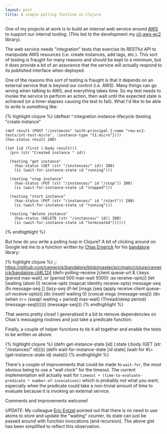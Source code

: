 ```yaml
---
layout: post
title: A simple polling function in Clojure
---
```


One of my projects at work is to build an internal web service around [AWS][] to support our internal tooling. (This led to the development my [clj-aws-ec2][] library).

The web service needs "integration" tests that exercise its RESTful API to manipulate AWS resources (i.e. create instances, add tags, etc.). This sort of testing is fraught for many reasons and should be kept to a minimum, but it does provide a bit of an assurance that the service will actually respond to its published interface when deployed.

One of the reasons this sort of testing is fraught is that it depends on an external service that is beyond our control (i.e. AWS). Many things can go wrong when talking to AWS, and everything takes time. So my test needs to invoke the service to perform an action, then wait until the expected state is achieved (or a timer elapses causing the test to fail). What I'd like to be able to write is something like:

{% highlight clojure %}
(deftest ^:integration instance-lifecycle
  (testing "create instance"
 
    (def result (POST "/instances" (with-principal {:name "rea-ec2-tests/int-test-micro", :instance-type "t1.micro"})))
    (has-status result 200)
 
    (let [id (first (:body result))]
      (prn (str "Created instance " id))
 
      (testing "get instance"
        (has-status (GET (str "/instances/" id)) 200)
        (is (wait-for-instance-state id "running")))
 
      (testing "stop instance"
        (has-status (PUT (str "/instances/" id "/stop")) 200)
        (is (wait-for-instance-state id "stopped")))
 
      (testing "start instance"
        (has-status (PUT (str "/instances/" id "/start")) 200)
        (is (wait-for-instance-state id "running")))
 
      (testing "delete instance"
        (has-status (DELETE (str "/instances/" id)) 200)
        (is (wait-for-instance-state id "terminated"))))))
{% endhighlight %}

But how do you write a polling loop in Clojure? A bit of clicking around on Google led me to a function written by [Chas Emerick][] for his [bandalore][] library:

{% highlight clojure %}
;; https://github.com/cemerick/bandalore/blob/master/src/main/clojure/cemerick/bandalore.clj#L124
(defn polling-receive
  [client queue-url & {:keys [period max-wait]
                       :or {period 500
                            max-wait 5000}
                       :as receive-opts}]
  (let [waiting (atom 0)
        receive-opts (mapcat identity receive-opts)
        message-seq (fn message-seq []
                      (lazy-seq
                        (if-let [msgs (seq (apply receive client queue-url receive-opts))]
                          (do
                            (reset! waiting 0)
                            (concat msgs (message-seq)))
                          (do
                            (when (<= (swap! waiting + period) max-wait)
                              (Thread/sleep period)
                              (message-seq))))))]
    (message-seq)))
{% endhighlight %}

That seems pretty close! I generalised it a bit to remove dependencies on Chas's messaging routines and just take a predicate function:

<script src="https://gist.github.com/4689005.js"></script>

Finally, a couple of helper functions to tie it all together and enable the tests to be written as above:

{% highlight clojure %}
(defn get-instance-state [id] (:state (:body (GET (str "/instances/" id)))))
(defn wait-for-instance-state [id state] (wait-for #(= (get-instance-state id) state)))
{% endhighlight %}

There's a couple of improvements that could be made to `wait-for`, the most obvious being to use a "wall clock" for the timeout. The current implementation will actually wait for `timeout + (time-to-evaluate-predicate * number-of-invocations)` which is probably not what you want, especially when the predicate could take a non-trivial amount of time to evaluate because it is invoking an external service.

Comments and improvements welcome!

_UPDATE_: My colleague [Eric Entzel][] pointed out that there is no need to use atoms to store and update the "waiting" counter, its state can just be passed around with function invocations (and recursion). The above gist has been simplified to reflect this observation.

[AWS]: http://aws.amazon.com/
[clj-aws-ec2]: https://github.com/mrowe/clj-aws-ec2
[Chas Emerick]: http://cemerick.com/
[bandalore]: https://github.com/cemerick/bandalore
[Eric Entzel]: http://www.ubermac.net
